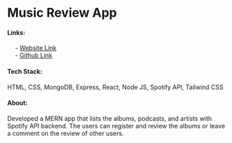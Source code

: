 # Music Review App

<h4><b>Links:</b></h4>
&emsp; - <a href="https://music-review-v1.onrender.com/">Website Link</a><br>
&emsp; - <a href="https://github.com/DelosReyes-Rolly/cleanMern/">Github Link</a>

<h4><b>Tech Stack:</b></h4>   HTML, CSS, MongoDB, Express, React, Node JS, Spotify API, Tailwind CSS<br>
<h4><b>About:</b></h4>   Developed a MERN app that lists the albums, podcasts, and artists with Spotify API backend. The users can 
register and review the albums or leave a comment on the review of other users.<br>

<br><br>
